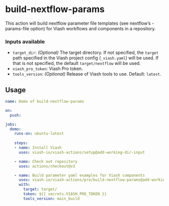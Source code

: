 

# build-nextflow-params

<!--
DO NOT EDIT THIS FILE MANUALLY!
This README was generated by running `make`
-->

This action will build nextflow parameter file templates (see nextflow’s
-params-file option) for Viash workflows and components in a repository.

### Inputs available

- `target_dir`: *(Optional)* The target directory. If not specified, the
  `target` path specified in the Viash project config (`_viash.yaml`)
  will be used. If that is not specified, the default `target/nextflow`
  will be used.
- `viash_pro_token`: Viash Pro token.
- `tools_version`: *(Optional)* Release of Viash tools to use. Default:
  `latest`.

## Usage

``` yaml
name: Demo of build-nextflow-params

on:
  push:

jobs:
  demo:
    runs-on: ubuntu-latest
    
    steps:
    - name: Install Viash
      uses: viash-io/viash-actions/setup@add-working-dir-input

    - name: Check out repository
      uses: actions/checkout@v3

    - name: Build parameter yaml examples for Viash components
      uses: viash-io/viash-actions/pro/build-nextflow-params@add-working-dir-input
      with:
        target: target/
        token: ${{ secrets.VIASH_PRO_TOKEN }}
        tools_version: main_build
```
